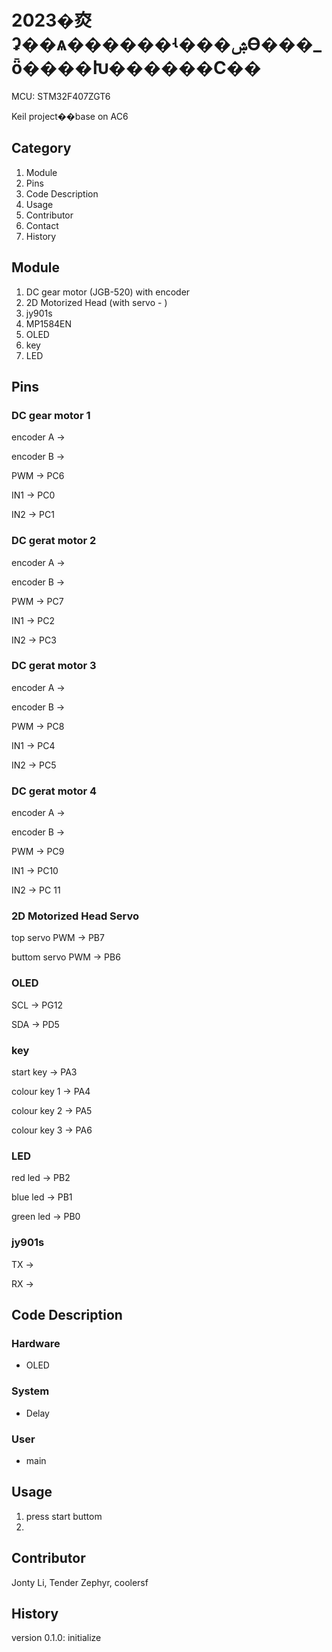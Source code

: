 # 2023�㶫ʡ��ѧ������ʵ���ۺϴ���_ȫ����Խ������С��

MCU: STM32F407ZGT6

Keil project��base on AC6

## Category

1. Module
2. Pins
3. Code Description
4. Usage
5. Contributor
6. Contact
7. History

## Module

1. DC gear motor (JGB-520) with encoder
2. 2D Motorized Head (with servo - )
3. jy901s
4. MP1584EN
5. OLED
6. key
7. LED

## Pins

### DC gear motor 1

encoder A ->

encoder B ->

PWM -> PC6

IN1 -> PC0

IN2 -> PC1

### DC gerat motor 2

encoder A ->

encoder B ->

PWM -> PC7

IN1 -> PC2

IN2 -> PC3

### DC gerat motor 3

encoder A ->

encoder B ->

PWM -> PC8

IN1 -> PC4

IN2 -> PC5

### DC gerat motor 4

encoder A ->

encoder B ->

PWM -> PC9

IN1 -> PC10

IN2 -> PC 11

### 2D Motorized Head Servo

top servo PWM -> PB7

buttom servo PWM -> PB6

### OLED

SCL -> PG12

SDA -> PD5

### key

start key -> PA3

colour key 1 -> PA4

colour key 2 -> PA5

colour key 3 -> PA6

### LED

red led -> PB2

blue led -> PB1

green led -> PB0

### jy901s

TX ->

RX ->

## Code Description

### Hardware

* OLED

### System

* Delay

### User

* main

## Usage

1. press start buttom
2. 

## Contributor

Jonty Li, Tender Zephyr, coolersf

## History

version 0.1.0: initialize
